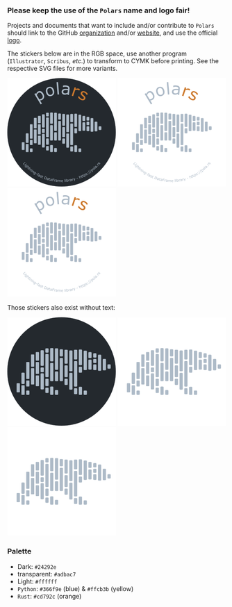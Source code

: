 ### Please keep the use of the `Polars` name and logo fair!

Projects and documents that want to include and/or contribute to `Polars` should link to
the GitHub [organization](https://github.com/pola-rs) and/or [website](https://pola.rs),
and use the official
[logo](https://github.com/carnarez/polars-static/tree/master/logos).

The stickers below are in the RGB space, use another program (`Illustrator`, `Scribus`,
_etc._) to transform to CYMK before printing. See the respective SVG files for more
variants.

![Polars sticker (dark)](/stickers/round-dark-text.png)
![Polars sticker (light)](/stickers/round-light-text.png)
![Polars sticker (transparent)](/stickers/round-transparent-text.png)

Those stickers also exist without text:

![Polars sticker (no text; dark)](/stickers/round-dark.png)
![Polars sticker (no text; light)](/stickers/round-light.png)
![Polars sticker (no text; transparent)](/stickers/round-transparent.png)

### Palette

* Dark: `#24292e`
* transparent: `#adbac7`
* Light: `#ffffff`
* `Python`: `#366f9e` (blue) & `#ffcb3b` (yellow)
* `Rust`: `#cd792c` (orange)
